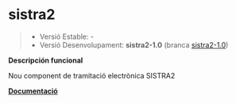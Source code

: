 # sistra2
> - Versió Estable: -
> - Versió Desenvolupament: __sistra2-1.0__ (branca [sistra2-1.0](https://github.com/GovernIB/sistra2/tree/sistra2-1.0))

**Descripción funcional**

Nou component de tramitació electrònica SISTRA2


[**Documentació**](https://github.com/GovernIB/sistra2/tree/sistra2-1.0/doc)
